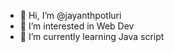 - 👋 Hi, I’m @jayanthpotluri
- 👀 I’m interested in Web Dev
- 🌱 I’m currently learning Java script

<!---
jayanthpotluri/jayanthpotluri is a ✨ special ✨ repository because its `README.md` (this file) appears on your GitHub profile.
You can click the Preview link to take a look at your changes.
--->
